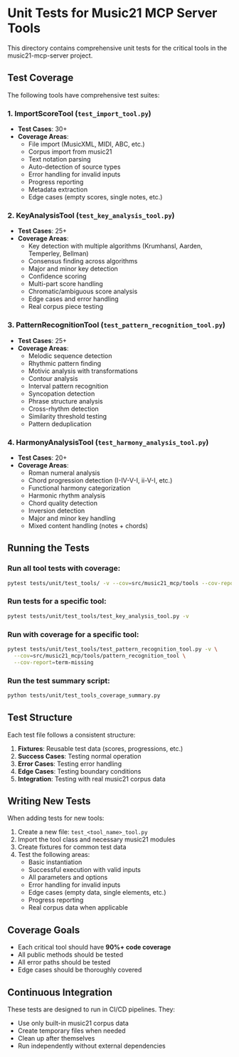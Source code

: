 # Unit Tests for Music21 MCP Server Tools

This directory contains comprehensive unit tests for the critical tools in the music21-mcp-server project.

## Test Coverage

The following tools have comprehensive test suites:

### 1. ImportScoreTool (`test_import_tool.py`)
- **Test Cases**: 30+
- **Coverage Areas**:
  - File import (MusicXML, MIDI, ABC, etc.)
  - Corpus import from music21
  - Text notation parsing
  - Auto-detection of source types
  - Error handling for invalid inputs
  - Progress reporting
  - Metadata extraction
  - Edge cases (empty scores, single notes, etc.)

### 2. KeyAnalysisTool (`test_key_analysis_tool.py`)
- **Test Cases**: 25+
- **Coverage Areas**:
  - Key detection with multiple algorithms (Krumhansl, Aarden, Temperley, Bellman)
  - Consensus finding across algorithms
  - Major and minor key detection
  - Confidence scoring
  - Multi-part score handling
  - Chromatic/ambiguous score analysis
  - Edge cases and error handling
  - Real corpus piece testing

### 3. PatternRecognitionTool (`test_pattern_recognition_tool.py`)
- **Test Cases**: 25+
- **Coverage Areas**:
  - Melodic sequence detection
  - Rhythmic pattern finding
  - Motivic analysis with transformations
  - Contour analysis
  - Interval pattern recognition
  - Syncopation detection
  - Phrase structure analysis
  - Cross-rhythm detection
  - Similarity threshold testing
  - Pattern deduplication

### 4. HarmonyAnalysisTool (`test_harmony_analysis_tool.py`)
- **Test Cases**: 20+
- **Coverage Areas**:
  - Roman numeral analysis
  - Chord progression detection (I-IV-V-I, ii-V-I, etc.)
  - Functional harmony categorization
  - Harmonic rhythm analysis
  - Chord quality detection
  - Inversion detection
  - Major and minor key handling
  - Mixed content handling (notes + chords)

## Running the Tests

### Run all tool tests with coverage:
```bash
pytest tests/unit/test_tools/ -v --cov=src/music21_mcp/tools --cov-report=html
```

### Run tests for a specific tool:
```bash
pytest tests/unit/test_tools/test_key_analysis_tool.py -v
```

### Run with coverage for a specific tool:
```bash
pytest tests/unit/test_tools/test_pattern_recognition_tool.py -v \
  --cov=src/music21_mcp/tools/pattern_recognition_tool \
  --cov-report=term-missing
```

### Run the test summary script:
```bash
python tests/unit/test_tools_coverage_summary.py
```

## Test Structure

Each test file follows a consistent structure:

1. **Fixtures**: Reusable test data (scores, progressions, etc.)
2. **Success Cases**: Testing normal operation
3. **Error Cases**: Testing error handling
4. **Edge Cases**: Testing boundary conditions
5. **Integration**: Testing with real music21 corpus data

## Writing New Tests

When adding tests for new tools:

1. Create a new file: `test_<tool_name>_tool.py`
2. Import the tool class and necessary music21 modules
3. Create fixtures for common test data
4. Test the following areas:
   - Basic instantiation
   - Successful execution with valid inputs
   - All parameters and options
   - Error handling for invalid inputs
   - Edge cases (empty data, single elements, etc.)
   - Progress reporting
   - Real corpus data when applicable

## Coverage Goals

- Each critical tool should have **90%+ code coverage**
- All public methods should be tested
- All error paths should be tested
- Edge cases should be thoroughly covered

## Continuous Integration

These tests are designed to run in CI/CD pipelines. They:
- Use only built-in music21 corpus data
- Create temporary files when needed
- Clean up after themselves
- Run independently without external dependencies